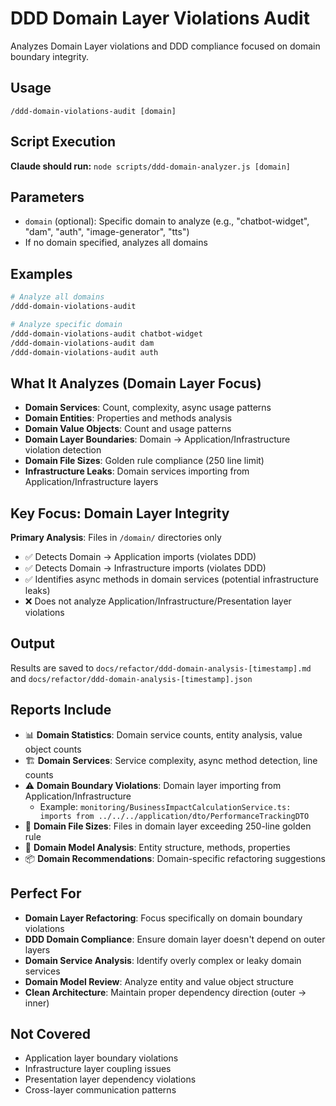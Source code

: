 # DDD Domain Layer Violations Audit

Analyzes Domain Layer violations and DDD compliance focused on domain boundary integrity.

## Usage

```
/ddd-domain-violations-audit [domain]
```

## Script Execution

**Claude should run:** `node scripts/ddd-domain-analyzer.js [domain]`

## Parameters

- `domain` (optional): Specific domain to analyze (e.g., "chatbot-widget", "dam", "auth", "image-generator", "tts")
- If no domain specified, analyzes all domains

## Examples

```bash
# Analyze all domains
/ddd-domain-violations-audit

# Analyze specific domain
/ddd-domain-violations-audit chatbot-widget
/ddd-domain-violations-audit dam
/ddd-domain-violations-audit auth
```

## What It Analyzes (Domain Layer Focus)

- **Domain Services**: Count, complexity, async usage patterns
- **Domain Entities**: Properties and methods analysis  
- **Domain Value Objects**: Count and usage patterns
- **Domain Layer Boundaries**: Domain → Application/Infrastructure violation detection
- **Domain File Sizes**: Golden rule compliance (250 line limit)
- **Infrastructure Leaks**: Domain services importing from Application/Infrastructure layers

## Key Focus: Domain Layer Integrity

**Primary Analysis**: Files in `/domain/` directories only
- ✅ Detects Domain → Application imports (violates DDD)
- ✅ Detects Domain → Infrastructure imports (violates DDD)  
- ✅ Identifies async methods in domain services (potential infrastructure leaks)
- ❌ Does not analyze Application/Infrastructure/Presentation layer violations

## Output

Results are saved to `docs/refactor/ddd-domain-analysis-[timestamp].md` and `docs/refactor/ddd-domain-analysis-[timestamp].json`

## Reports Include

- 📊 **Domain Statistics**: Domain service counts, entity analysis, value object counts
- 🏗️ **Domain Services**: Service complexity, async method detection, line counts
- ⚠️ **Domain Boundary Violations**: Domain layer importing from Application/Infrastructure
  - Example: `monitoring/BusinessImpactCalculationService.ts: imports from ../../../application/dto/PerformanceTrackingDTO`
- 📏 **Domain File Sizes**: Files in domain layer exceeding 250-line golden rule
- 🏢 **Domain Model Analysis**: Entity structure, methods, properties
- 📦 **Domain Recommendations**: Domain-specific refactoring suggestions

## Perfect For

- **Domain Layer Refactoring**: Focus specifically on domain boundary violations
- **DDD Domain Compliance**: Ensure domain layer doesn't depend on outer layers
- **Domain Service Analysis**: Identify overly complex or leaky domain services
- **Domain Model Review**: Analyze entity and value object structure
- **Clean Architecture**: Maintain proper dependency direction (outer → inner)

## Not Covered

- Application layer boundary violations
- Infrastructure layer coupling issues  
- Presentation layer dependency violations
- Cross-layer communication patterns